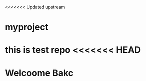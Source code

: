 <<<<<<< Updated upstream
# myproject
this is test repo
<<<<<<< HEAD
=======
<h1>Welcoome Bakc</h2>

